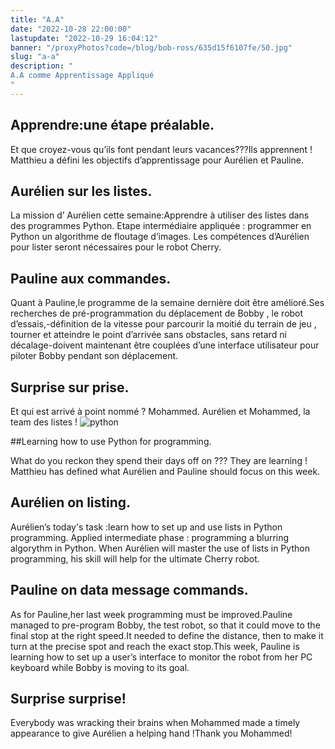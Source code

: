 ```yaml
---
title: "A.A"
date: "2022-10-28 22:00:00"
lastupdate: "2022-10-29 16:04:12"
banner: "/proxyPhotos?code=/blog/bob-ross/635d15f6107fe/50.jpg"
slug: "a-a"
description: " 
A.A comme Apprentissage Appliqué 
"
---
```

## Apprendre:une étape préalable.

Et que croyez-vous qu’ils font pendant leurs vacances???Ils apprennent !
Matthieu a défini les objectifs d’apprentissage pour Aurélien et Pauline.

## Aurélien sur les listes. 

La mission d’ Aurélien cette semaine:Apprendre à utiliser des listes dans des programmes Python.
Etape intermédiaire appliquée : programmer en Python un algorithme de floutage d’images. 
Les compétences d’Aurélien pour lister seront nécessaires pour le robot Cherry.

## Pauline aux commandes.

Quant à Pauline,le programme de la semaine dernière doit être amélioré.Ses recherches de pré-programmation du déplacement de Bobby , le robot d’essais,-définition de la vitesse pour parcourir la moitié du terrain de jeu , tourner et atteindre le point d’arrivée sans obstacles, sans retard ni décalage-doivent maintenant être couplées d’une interface utilisateur pour piloter Bobby pendant son déplacement. 

## Surprise sur prise. 

Et qui est arrivé à point nommé ? Mohammed. Aurélien et Mohammed, la team des listes ! 
![python](https://d1rytvr7gmk1sx.cloudfront.net/wp-content/uploads/2018/12/5.jpg?x41785)

##Learning how to use Python for programming.

What do you reckon they spend their days off on ??? They are learning !
Matthieu has defined what Aurélien and Pauline should focus on this week.

## Aurélien on listing.

Aurélien’s today's task :learn how to set up and use lists in Python programming. Applied intermediate phase : programming a  blurring algorythm in Python. When Aurélien will master the use of lists in Python programming, his skill will help for the ultimate Cherry robot.

## Pauline on data message commands.

As for Pauline,her last week programming must be improved.Pauline managed to pre-program Bobby, the test robot, so that it could move to the final stop at the right speed.It needed to define the  distance, then to make it turn at the precise spot and reach the exact stop.This week, Pauline is learning how to set up a user’s interface to monitor the robot from her PC keyboard while Bobby is moving to its goal.

## Surprise surprise!

Everybody was wracking their brains when Mohammed made a timely appearance to give Aurélien a helping hand !Thank you Mohammed! 

    